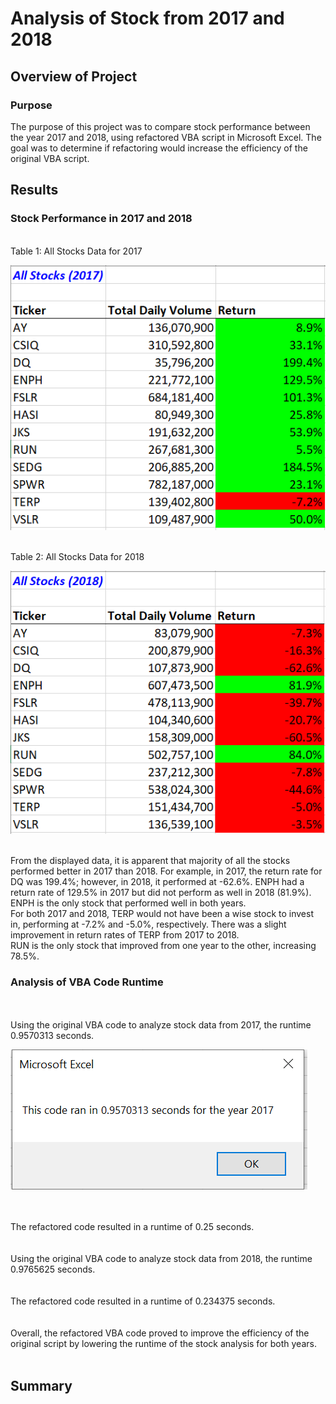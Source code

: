 # Analysis of Stock from 2017 and 2018

## Overview of Project

### Purpose
The purpose of this project was to compare stock performance between the year 2017 and 2018, using refactored VBA script in Microsoft Excel. The goal was to determine if refactoring would increase the efficiency of the original VBA script.
<br>

## Results
### Stock Performance in 2017 and 2018
<br>
Table 1: All Stocks Data for 2017

![All Stocks 2017](Resources/All_Stocks_2017.png)

<br>
Table 2: All Stocks Data for 2018

![All Stocks 2018](Resources/All_Stocks_2018.png)

<br>
From the displayed data, it is apparent that majority of all the stocks performed better in 2017 than 2018. For example, in 2017, the return rate for DQ was 199.4%; however, in 2018, it performed at -62.6%. ENPH had a return rate of 129.5% in 2017 but did not perform as well in 2018 (81.9%). ENPH is the only stock that performed well in both years. 
<br>
For both 2017 and 2018, TERP would not have been a wise stock to invest in, performing at -7.2% and -5.0%, respectively. There was a slight improvement in return rates of TERP from 2017 to 2018.
<br>
RUN is the only stock that improved from one year to the other, increasing 78.5%.
<br>

### Analysis of VBA Code Runtime
<br>
<br>
Using the original VBA code to analyze stock data from 2017, the runtime 0.9570313 seconds.
<br>

![VBA Challenge Original 2017](Resources/VBA_Challenge_Original_2017.png)

<br>
<br>
The refactored code resulted in a runtime of 0.25 seconds.
<br>

<br>
<br>
Using the original VBA code to analyze stock data from 2018, the runtime 0.9765625 seconds. 
<br>

<br>
<br>
The refactored code resulted in a runtime of 0.234375 seconds.
<br>

<br>
<br>
Overall, the refactored VBA code proved to improve the efficiency of the original script by lowering the runtime of the stock analysis for both years.
<br>
<br>

## Summary



